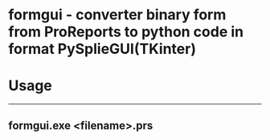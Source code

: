 # formgui - converter binary form from ProReports to python code in format PySplieGUI(TKinter)


# Usage

---
formgui.exe &#60;filename&#62;.prs
---

